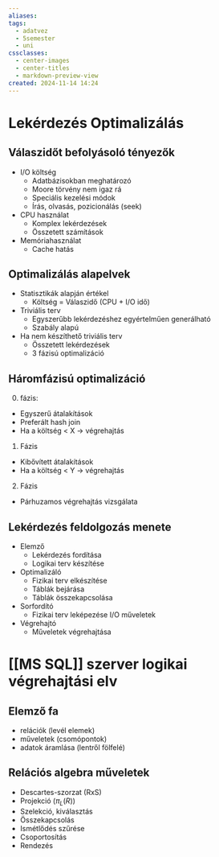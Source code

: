 ```yaml
---
aliases: 
tags:
  - adatvez
  - 5semester
  - uni
cssclasses:
  - center-images
  - center-titles
  - markdown-preview-view
created: 2024-11-14 14:24
---
```

# Lekérdezés Optimalizálás
## Válaszidőt befolyásoló tényezők

- I/O költség
	- Adatbázisokban meghatározó
	- Moore törvény nem igaz rá
	- Speciális kezelési módok
	- Írás, olvasás, pozicionálás (seek)
- CPU használat
	- Komplex lekérdezések
	- Összetett számítások
- Memóriahasználat
	- Cache hatás

## Optimalizálás alapelvek

- Statisztikák alapján értékel
	- Költség = Válaszidő (CPU + I/O idő)
- Triviális terv
	- Egyszerűbb lekérdezéshez egyértelműen generálható
	- Szabály alapú
- Ha nem készíthető triviális terv
	- Összetett lekérdezések
	- 3 fázisú optimalizáció

## Háromfázisú optimalizáció

0. fázis:
- Egyszerű átalakítások
- Preferált hash join
- Ha a költség < X -> végrehajtás

1. Fázis
- Kibővített átalakítások
- Ha a költség < Y -> végrehajtás

2. Fázis
- Párhuzamos végrehajtás vizsgálata

## Lekérdezés feldolgozás menete

- Elemző
	- Lekérdezés fordítása
	- Logikai terv készítése
- Optimalizáló
	- Fizikai terv elkészítése
	- Táblák bejárása
	- Táblák összekapcsolása
- Sorfordító
	- Fizikai terv leképezése I/O műveletek
- Végrehajtó
	- Műveletek végrehajtása


# [[MS SQL]] szerver logikai végrehajtási elv

## Elemző fa

- relációk (levél elemek)
- műveletek (csomópontok)
- adatok áramlása (lentről fölfelé)

## Relációs algebra műveletek

- Descartes-szorzat (RxS)
- Projekció ($\pi_{L}(R)$)
- Szelekció, kiválasztás
- Összekapcsolás
- Ismétlődés szűrése
- Csoportosítás
- Rendezés


